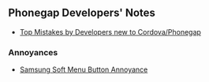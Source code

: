 ## Phonegap Developers' Notes ##


* [Top Mistakes by Developers new to Cordova/Phonegap](new-to-Phonegap.md)

### Annoyances ###

* [Samsung Soft Menu Button Annoyance](annoyances/SamsungMenuButton.md)

